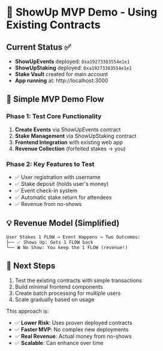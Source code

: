 # 🚀 ShowUp MVP Demo - Using Existing Contracts

## Current Status ✅
- **ShowUpEvents** deployed: `0xa19273383554e1e1`
- **ShowUpStaking** deployed: `0xa19273383554e1e1` 
- **Stake Vault** created for main account
- **App running** at: http://localhost:3000

## 🎯 Simple MVP Demo Flow

### Phase 1: Test Core Functionality
1. **Create Events** via ShowUpEvents contract
2. **Stake Management** via ShowUpStaking contract  
3. **Frontend Integration** with existing web app
4. **Revenue Collection** (forfeited stakes → you)

### Phase 2: Key Features to Test
- ✅ User registration with username
- ✅ Stake deposit (holds user's money)
- ✅ Event check-in system
- ✅ Automatic stake return for attendees
- ✅ Revenue from no-shows

## 💡 Revenue Model (Simplified)
```
User Stakes 1 FLOW → Event Happens → Two Outcomes:
├── ✅ Shows Up: Gets 1 FLOW back
└── ❌ No Show: You keep the 1 FLOW (revenue!)
```

## 🔧 Next Steps
1. Test the existing contracts with simple transactions
2. Build minimal frontend components
3. Create batch processing for multiple users
4. Scale gradually based on usage

This approach is:
- ✅ **Lower Risk**: Uses proven deployed contracts
- ✅ **Faster MVP**: No complex new deployments
- ✅ **Real Revenue**: Actual money from no-shows
- ✅ **Scalable**: Can enhance over time
